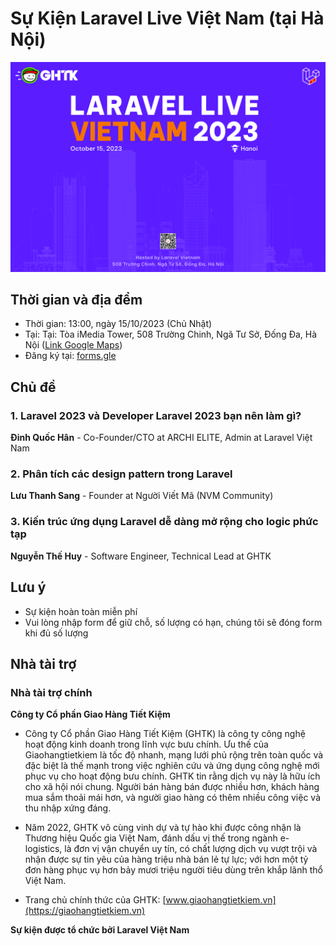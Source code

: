 # Sự Kiện Laravel Live Việt Nam (tại Hà Nội)

![](images/15102023_hn_01.jpg)

## Thời gian và địa đểm

- Thời gian: 13:00, ngày 15/10/2023 (Chủ Nhật)
- Tại: Tại: Tòa iMedia Tower, 508 Trường Chinh, Ngã Tư Sở, Đống Đa, Hà Nội ([Link Google Maps](https://maps.app.goo.gl/gUsUQbeuLXA5ZMQ17))
- Đăng ký tại: [forms.gle](https://forms.gle/e1B8RFtPNnFMnKXN8)

## Chủ đề

### 1. Laravel 2023 và Developer Laravel 2023 bạn nên làm gì?

**Đinh Quốc Hân** - Co-Founder/CTO at ARCHI ELITE, Admin at Laravel Việt Nam

### 2. Phân tích các design pattern trong Laravel

**Lưu Thanh Sang** - Founder at Người Viết Mã (NVM Community)

### 3. Kiến trúc ứng dụng Laravel dễ dàng mở rộng cho logic phức tạp

**Nguyễn Thế Huy** - Software Engineer, Technical Lead at GHTK

## Lưu ý

- Sự kiện hoàn toàn miễn phí
- Vui lòng nhập form để giữ chỗ, số lượng có hạn, chúng tôi sẽ đóng form khi đủ số lượng

## Nhà tài trợ

### Nhà tài trợ chính

**Công ty Cổ phần Giao Hàng Tiết Kiệm**

- Công ty Cổ phần Giao Hàng Tiết Kiệm (GHTK) là công ty công nghệ hoạt động kinh doanh trong lĩnh vực bưu chính. Ưu thế của Giaohangtietkiem là tốc độ nhanh, mạng lưới phủ rộng trên toàn quốc và đặc biệt là thế mạnh trong việc nghiên cứu và ứng dụng công nghệ mới phục vụ cho hoạt động bưu chính. GHTK tin rằng dịch vụ này là hữu ích cho xã hội nói chung. Người bán hàng bán được nhiều hơn, khách hàng mua sắm thoải mái hơn, và người giao hàng có thêm nhiều công việc và thu nhập xứng đáng.

- Năm 2022, GHTK vô cùng vinh dự và tự hào khi được công nhận là Thương hiệu Quốc gia Việt Nam, đánh dấu vị thế trong ngành e-logistics, là đơn vị vận chuyển uy tín, có chất lượng dịch vụ vượt trội và nhận được sự tin yêu của hàng triệu nhà bán lẻ tự lực; với hơn một tỷ đơn hàng phục vụ hơn bảy mươi triệu người tiêu dùng trên khắp lãnh thổ Việt Nam.

- Trang chủ chính thức của GHTK: [www.giaohangtietkiem.vn](https://giaohangtietkiem.vn)

**Sự kiện được tổ chức bởi Laravel Việt Nam**

